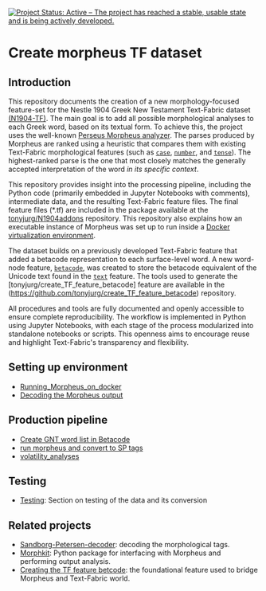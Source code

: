 [![Project Status: Active – The project has reached a stable, usable state and is being actively developed.](https://www.repostatus.org/badges/latest/active.svg)](https://www.repostatus.org/#active)


# Create morpheus TF dataset

## Introduction

This repository documents the creation of a new morphology-focused feature-set for the Nestle 1904 Greek New Testament Text-Fabric dataset [(N1904-TF)](https://github.com/CenterBLC/N1904). The main goal is to add all possible morphological analyses to each Greek word, based on its textual form. To achieve this, the project uses the well-known [Perseus Morpheus analyzer](https://github.com/perseids-tools/morpheus/).  The parses produced by Morpheus are ranked using a heuristic that compares them with existing Text-Fabric morphological features (such as [`case`](https://centerblc.github.io/N1904/features/case.html), [`number`](https://centerblc.github.io/N1904/features/number.html), and [`tense`](https://centerblc.github.io/N1904/features/tense.html)). The highest-ranked parse is the one that most closely matches the generally accepted interpretation of the word *in its specific context*. 

This repository provides insight into the processing pipeline, including the Python code (primarily embedded in Jupyter Notebooks with comments), intermediate data, and the resulting Text-Fabric feature files. The final feature files (*.tf) are included in the package available at the [tonyjurg/N1904addons](https://tonyjurg.github.io/N1904addons/) repository. This repository also explains how an executable instance of Morpheus was set up to run inside a [Docker virtualization environment](Running_Morpheus_on_docker/running_morpheus_on_docker.md).

The dataset builds on a previously developed Text-Fabric feature that added a betacode representation to each surface-level word. A new word-node feature, [`betacode`](https://tonyjurg.github.io/N1904addons/docs/features/betacode.html), was created to store the betacode equivalent of the Unicode text found in the [`text`](https://centerblc.github.io/N1904/features/text.html) feature. The tools used to generate the [tonyjurg/create_TF_feature_betacode] feature are available in the (https://github.com/tonyjurg/create_TF_feature_betacode) repository.

All procedures and tools are fully documented and openly accessible to ensure complete reproducibility. The workflow is implemented in Python using Jupyter Notebooks, with each stage of the process modularized into standalone notebooks or scripts. This openness aims to encourage reuse and highlight Text-Fabric's transparency and flexibility.

## Setting up environment

 - [Running_Morpheus_on_docker](Running_Morpheus_on_docker/README.md)
 - [Decoding the Morpheus output](Decoding_Morpheus_output/README.md)

## Production pipeline

 - [Create GNT word list in Betacode](Creating_GNT_betacode_wordlist/create_NT_wordlist_from_Betacode-feature.ipynb)
 - [run morpheus and convert to SP tags](api_the_morpheus/Morpheus_Morphological_Parser_UPDATE.ipynb)
 - [volatility_analyses](volitilty_analyses/Morpho-Syntactic-Volatility-update.ipynb)

## Testing

 - [Testing](Testing/README.md): Section on testing of the data and its conversion
 
## Related projects

 - [Sandborg-Petersen-decoder](https://github.com/tonyjurg/Sandborg-Petersen-decoder): decoding the morphological tags.
 - [Morphkit](https://tonyjurg.github.io/morphkit/): Python package for interfacing with Morpheus and performing output analysis.
 - [Creating the TF feature betcode](https://github.com/tonyjurg/create_TF_feature_betacode): the foundational feature used to bridge Morpheus and Text-Fabric world.

